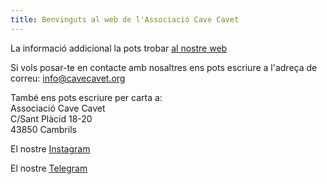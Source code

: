 ```yaml
---
title: Benvinguts al web de l'Associació Cave Cavet
---
```

La informació addicional la pots trobar <a href="https://cavecavet.org">al nostre web</a>

Si vols posar-te en contacte amb nosaltres ens pots escriure a l'adreça de correu:
<a href= "mailto:info@cavecavet.org">info@cavecavet.org</a>

També ens pots escriure per carta a:  
Associació Cave Cavet  
C/Sant Plàcid 18-20  
43850 Cambrils  

El nostre <a href="https://www.instagram.com/cave.cavet">Instagram</a> 

El nostre <a href="https://t.me/joinchat/AJYfwBrlEIV9UQchnoiDJA">Telegram</a>
